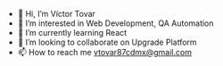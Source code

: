 - 👋 Hi, I’m Víctor Tovar
- 👀 I’m interested in Web Development, QA Automation
- 🌱 I’m currently learning React
- 💞️ I’m looking to collaborate on Upgrade Platform
- 📫 How to reach me vtovar87cdmx@gmail.com

<!---
VicTovarAtos/VicTovarAtos is a ✨ special ✨ repository because its `README.md` (this file) appears on your GitHub profile.
You can click the Preview link to take a look at your changes.
--->
